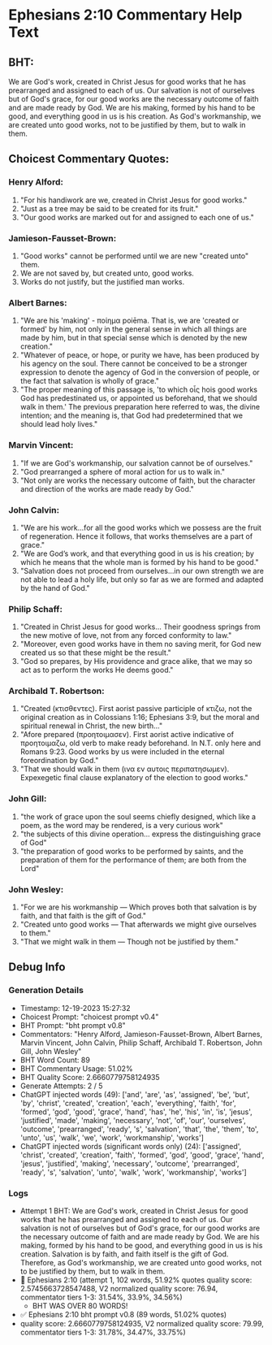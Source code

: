 # Ephesians 2:10 Commentary Help Text

## BHT:
We are God's work, created in Christ Jesus for good works that he has prearranged and assigned to each of us. Our salvation is not of ourselves but of God's grace, for our good works are the necessary outcome of faith and are made ready by God. We are his making, formed by his hand to be good, and everything good in us is his creation. As God's workmanship, we are created unto good works, not to be justified by them, but to walk in them.

## Choicest Commentary Quotes:
### Henry Alford:
1. "For his handiwork are we, created in Christ Jesus for good works."
2. "Just as a tree may be said to be created for its fruit."
3. "Our good works are marked out for and assigned to each one of us."

### Jamieson-Fausset-Brown:
1. "Good works" cannot be performed until we are new "created unto" them.
2. We are not saved by, but created unto, good works.
3. Works do not justify, but the justified man works.

### Albert Barnes:
1. "We are his 'making' - ποίημα poiēma. That is, we are 'created or formed' by him, not only in the general sense in which all things are made by him, but in that special sense which is denoted by the new creation."
2. "Whatever of peace, or hope, or purity we have, has been produced by his agency on the soul. There cannot be conceived to be a stronger expression to denote the agency of God in the conversion of people, or the fact that salvation is wholly of grace."
3. "The proper meaning of this passage is, 'to which οἷς hois good works God has predestinated us, or appointed us beforehand, that we should walk in them.' The previous preparation here referred to was, the divine intention; and the meaning is, that God had predetermined that we should lead holy lives."

### Marvin Vincent:
1. "If we are God's workmanship, our salvation cannot be of ourselves."
2. "God prearranged a sphere of moral action for us to walk in."
3. "Not only are works the necessary outcome of faith, but the character and direction of the works are made ready by God."

### John Calvin:
1. "We are his work...for all the good works which we possess are the fruit of regeneration. Hence it follows, that works themselves are a part of grace."
2. "We are God’s work, and that everything good in us is his creation; by which he means that the whole man is formed by his hand to be good."
3. "Salvation does not proceed from ourselves...in our own strength we are not able to lead a holy life, but only so far as we are formed and adapted by the hand of God."

### Philip Schaff:
1. "Created in Christ Jesus for good works... Their goodness springs from the new motive of love, not from any forced conformity to law."
2. "Moreover, even good works have in them no saving merit, for God new created us so that these might be the result."
3. "God so prepares, by His providence and grace alike, that we may so act as to perform the works He deems good."

### Archibald T. Robertson:
1. "Created (κτισθεντες). First aorist passive participle of κτιζω, not the original creation as in Colossians 1:16; Ephesians 3:9, but the moral and spiritual renewal in Christ, the new birth..."
2. "Afore prepared (προητοιμασεν). First aorist active indicative of προητοιμαζω, old verb to make ready beforehand. In N.T. only here and Romans 9:23. Good works by us were included in the eternal foreordination by God."
3. "That we should walk in them (ινα εν αυτοις περιπατησωμεν). Expexegetic final clause explanatory of the election to good works."

### John Gill:
1. "the work of grace upon the soul seems chiefly designed, which like a poem, as the word may be rendered, is a very curious work"
2. "the subjects of this divine operation... express the distinguishing grace of God"
3. "the preparation of good works to be performed by saints, and the preparation of them for the performance of them; are both from the Lord"

### John Wesley:
1. "For we are his workmanship — Which proves both that salvation is by faith, and that faith is the gift of God."
2. "Created unto good works — That afterwards we might give ourselves to them."
3. "That we might walk in them — Though not be justified by them."


## Debug Info
### Generation Details
- Timestamp: 12-19-2023 15:27:32
- Choicest Prompt: "choicest prompt v0.4"
- BHT Prompt: "bht prompt v0.8"
- Commentators: "Henry Alford, Jamieson-Fausset-Brown, Albert Barnes, Marvin Vincent, John Calvin, Philip Schaff, Archibald T. Robertson, John Gill, John Wesley"
- BHT Word Count: 89
- BHT Commentary Usage: 51.02%
- BHT Quality Score: 2.6660779758124935
- Generate Attempts: 2 / 5
- ChatGPT injected words (49):
	['and', 'are', 'as', 'assigned', 'be', 'but', 'by', 'christ', 'created', 'creation', 'each', 'everything', 'faith', 'for', 'formed', 'god', 'good', 'grace', 'hand', 'has', 'he', 'his', 'in', 'is', 'jesus', 'justified', 'made', 'making', 'necessary', 'not', 'of', 'our', 'ourselves', 'outcome', 'prearranged', 'ready', 's', 'salvation', 'that', 'the', 'them', 'to', 'unto', 'us', 'walk', 'we', 'work', 'workmanship', 'works']
- ChatGPT injected words (significant words only) (24):
	['assigned', 'christ', 'created', 'creation', 'faith', 'formed', 'god', 'good', 'grace', 'hand', 'jesus', 'justified', 'making', 'necessary', 'outcome', 'prearranged', 'ready', 's', 'salvation', 'unto', 'walk', 'work', 'workmanship', 'works']

### Logs
- Attempt 1 BHT: We are God's work, created in Christ Jesus for good works that he has prearranged and assigned to each of us. Our salvation is not of ourselves but of God's grace, for our good works are the necessary outcome of faith and are made ready by God. We are his making, formed by his hand to be good, and everything good in us is his creation. Salvation is by faith, and faith itself is the gift of God. Therefore, as God's workmanship, we are created unto good works, not to be justified by them, but to walk in them.
- 🔄 Ephesians 2:10 (attempt 1, 102 words, 51.92% quotes quality score: 2.5745663728547488, V2 normalized quality score: 76.94, commentator tiers 1-3: 31.54%, 33.9%, 34.56%) 
	- BHT WAS OVER 80 WORDS!
- ✅ Ephesians 2:10 bht prompt v0.8 (89 words, 51.02% quotes)
- quality score: 2.6660779758124935, V2 normalized quality score: 79.99, commentator tiers 1-3: 31.78%, 34.47%, 33.75%)
